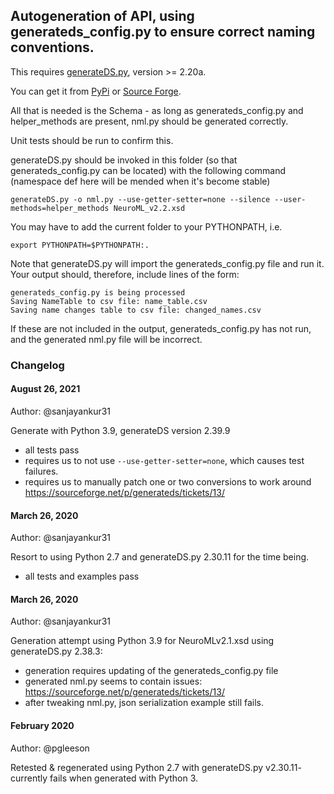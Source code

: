 ## Autogeneration of API, using generateds_config.py to ensure correct naming conventions.

This requires [generateDS.py](http://www.davekuhlman.org/generateDS.html), version >= 2.20a.

You can get it from [PyPi](http://pypi.python.org/pypi/generateDS/) or [Source Forge](https://sourceforge.net/projects/generateds/).

All that is needed is the Schema - as long as generateds_config.py and helper_methods are present, nml.py should be generated correctly.

Unit tests should be run to confirm this.

generateDS.py should be invoked in this folder (so that generateds_config.py can be located) with the following command (namespace def here will be mended when it's become stable)

    generateDS.py -o nml.py --use-getter-setter=none --silence --user-methods=helper_methods NeuroML_v2.2.xsd

You may have to add the current folder to your PYTHONPATH, i.e.

    export PYTHONPATH=$PYTHONPATH:.


Note that generateDS.py will import the generateds_config.py file and run it.
Your output should, therefore, include lines of the form:

    generateds_config.py is being processed
    Saving NameTable to csv file: name_table.csv
    Saving name changes table to csv file: changed_names.csv


If these are not included in the output, generateds_config.py has not run, and the generated nml.py file will be incorrect.

### Changelog

#### August 26, 2021

Author: @sanjayankur31

Generate with Python 3.9, generateDS version 2.39.9

- all tests pass
- requires us to not use `--use-getter-setter=none`, which causes test failures.
- requires us to manually patch one or two conversions to work around https://sourceforge.net/p/generateds/tickets/13/

#### March 26, 2020

Author: @sanjayankur31

Resort to using Python 2.7 and generateDS.py 2.30.11 for the time being.

- all tests and examples pass

#### March 26, 2020

Author: @sanjayankur31

Generation attempt using Python 3.9 for NeuroMLv2.1.xsd using generateDS.py 2.38.3:

- generation requires updating of the generateds_config.py file
- generated nml.py seems to contain issues: https://sourceforge.net/p/generateds/tickets/13/
- after tweaking nml.py, json serialization example still fails.


#### February 2020

Author: @pgleeson

Retested & regenerated using Python 2.7 with generateDS.py v2.30.11- currently fails when generated with Python 3.

